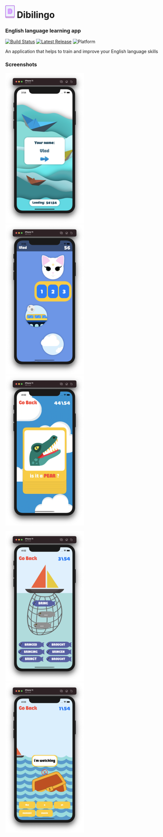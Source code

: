 # <img src="https://github.com/AginSquash/Dibilingo/blob/master/Images/logo_cut.png?raw=true" alt="Logo" width="30,96" height="40">  Dibilingo

### English language learning app

[![Build Status](https://travis-ci.org/AginSquash/Dibilingo.svg?branch=master)](https://travis-ci.org/AginSquash/Dibilingo)
[![Latest Release](https://img.shields.io/github/v/release/AginSquash/Dibilingo)](https://github.com/AginSquash/Dibilingo/releases)
![Platform](https://img.shields.io/badge/iOS-14.0%2B-orange)

An application that helps to train and improve your English language skills

### Screenshots
<img src="https://github.com/AginSquash/Dibilingo/blob/master/Images/login_screen.png?raw=true" width="250" alt="Screenshot of the Login screen" /> &nbsp;
<img src="https://github.com/AginSquash/Dibilingo/blob/master/Images/menu_screen.png?raw=true" width="250" alt="Screenshot of the Mainmenu screen" /> &nbsp;
<img src="https://github.com/AginSquash/Dibilingo/blob/master/Images/1lvl_screen.png?raw=true" width="250" alt="Screenshot of the first level screen" /> 

<img src="https://github.com/AginSquash/Dibilingo/blob/master/Images/2lvl_screen.png?raw=true" width="250" alt="Screenshot of the second level screen" /> &nbsp;
<img src="https://github.com/AginSquash/Dibilingo/blob/master/Images/3lvl_screen.png?raw=true" width="250" alt="Screenshot of the third level screen" /> &nbsp;